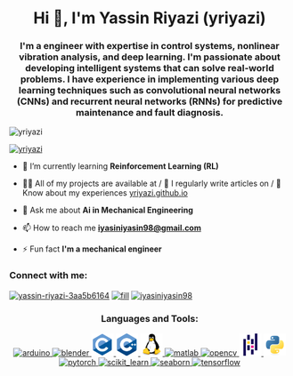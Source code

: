 <h1 align="center">Hi 👋, I'm Yassin Riyazi (yriyazi)</h1>
<h3 align="center">I'm a engineer with expertise in control systems, nonlinear vibration analysis, and deep learning. I'm passionate about developing intelligent systems that can solve real-world problems. I have experience in implementing various deep learning techniques such as convolutional neural networks (CNNs) and recurrent neural networks (RNNs) for predictive maintenance and fault diagnosis.</h3>

<p align="left"> <img src="https://komarev.com/ghpvc/?username=yriyazi&label=Profile%20views&color=0e75b6&style=flat" alt="yriyazi" /> </p>

<p align="left"> <a href="https://github.com/ryo-ma/github-profile-trophy"><img src="https://github-profile-trophy.vercel.app/?username=yriyazi" alt="yriyazi" /></a> </p>

- 🌱 I’m currently learning **Reinforcement Learning (RL)**

- 👨‍💻 All of my projects are available at / 📝 I regularly write articles on / 📄 Know about my experiences [yriyazi.github.io](https://yriyazi.github.io/)

- 💬 Ask me about **Ai in Mechanical Engineering**

- 📫 How to reach me **iyasiniyasin98@gmail.com**

- ⚡ Fun fact **I'm a mechanical engineer**

<h3 align="left">Connect with me:</h3>
<p align="left">
<a href="https://linkedin.com/in/yassin-riyazi-3aa5b6164" target="blank"><img align="center" src="https://raw.githubusercontent.com/rahuldkjain/github-profile-readme-generator/master/src/images/icons/Social/linked-in-alt.svg" alt="yassin-riyazi-3aa5b6164" height="30" width="40" /></a>
<a href="https://kaggle.com/fill" target="blank"><img align="center" src="https://raw.githubusercontent.com/rahuldkjain/github-profile-readme-generator/master/src/images/icons/Social/kaggle.svg" alt="fill" height="30" width="40" /></a>
<a href="https://www.leetcode.com/iyasiniyasin98" target="blank"><img align="center" src="https://raw.githubusercontent.com/rahuldkjain/github-profile-readme-generator/master/src/images/icons/Social/leet-code.svg" alt="iyasiniyasin98" height="30" width="40" /></a>
</p>

<h3 align="center">Languages and Tools:</h3>
<p align="center"> <a href="https://www.arduino.cc/" target="_blank" rel="noreferrer"> <img src="https://cdn.worldvectorlogo.com/logos/arduino-1.svg" alt="arduino" width="40" height="40"/> </a> <a href="https://www.blender.org/" target="_blank" rel="noreferrer"> <img src="https://download.blender.org/branding/community/blender_community_badge_white.svg" alt="blender" width="40" height="40"/> </a> <a href="https://www.cprogramming.com/" target="_blank" rel="noreferrer"> <img src="https://raw.githubusercontent.com/devicons/devicon/master/icons/c/c-original.svg" alt="c" width="40" height="40"/> </a> <a href="https://www.w3schools.com/cpp/" target="_blank" rel="noreferrer"> <img src="https://raw.githubusercontent.com/devicons/devicon/master/icons/cplusplus/cplusplus-original.svg" alt="cplusplus" width="40" height="40"/> </a> <a href="https://www.linux.org/" target="_blank" rel="noreferrer"> <img src="https://raw.githubusercontent.com/devicons/devicon/master/icons/linux/linux-original.svg" alt="linux" width="40" height="40"/> </a> <a href="https://www.mathworks.com/" target="_blank" rel="noreferrer"> <img src="https://upload.wikimedia.org/wikipedia/commons/2/21/Matlab_Logo.png" alt="matlab" width="40" height="40"/> </a> <a href="https://opencv.org/" target="_blank" rel="noreferrer"> <img src="https://www.vectorlogo.zone/logos/opencv/opencv-icon.svg" alt="opencv" width="40" height="40"/> </a> <a href="https://pandas.pydata.org/" target="_blank" rel="noreferrer"> <img src="https://raw.githubusercontent.com/devicons/devicon/2ae2a900d2f041da66e950e4d48052658d850630/icons/pandas/pandas-original.svg" alt="pandas" width="40" height="40"/> </a> <a href="https://www.python.org" target="_blank" rel="noreferrer"> <img src="https://raw.githubusercontent.com/devicons/devicon/master/icons/python/python-original.svg" alt="python" width="40" height="40"/> </a> <a href="https://pytorch.org/" target="_blank" rel="noreferrer"> <img src="https://www.vectorlogo.zone/logos/pytorch/pytorch-icon.svg" alt="pytorch" width="40" height="40"/> </a> <a href="https://scikit-learn.org/" target="_blank" rel="noreferrer"> <img src="https://upload.wikimedia.org/wikipedia/commons/0/05/Scikit_learn_logo_small.svg" alt="scikit_learn" width="40" height="40"/> </a> <a href="https://seaborn.pydata.org/" target="_blank" rel="noreferrer"> <img src="https://seaborn.pydata.org/_images/logo-mark-lightbg.svg" alt="seaborn" width="40" height="40"/> </a> <a href="https://www.tensorflow.org" target="_blank" rel="noreferrer"> <img src="https://www.vectorlogo.zone/logos/tensorflow/tensorflow-icon.svg" alt="tensorflow" width="40" height="40"/> </a> </p>

<!-- <p><img align="center" src="https://github-readme-stats.vercel.app/api/top-langs?username=yriyazi&show_icons=true&locale=en&layout=compact" alt="yriyazi" /></p>

<p>&nbsp;<img align="center" src="https://github-readme-stats.vercel.app/api?username=yriyazi&show_icons=true&locale=en" alt="yriyazi" /></p>

<p><img align="center" src="https://github-readme-streak-stats.herokuapp.com/?user=yriyazi&theme=dark" alt="yriyazi" /></p> <-->
